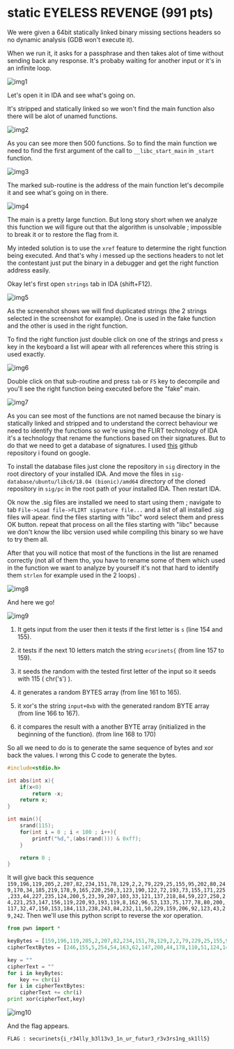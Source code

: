 # static EYELESS REVENGE (991 pts)

We were given a 64bit statically linked binary missing sections headers so no dynamic analysis (GDB won't execute it).

When we run it, it asks for a passphrase and then takes alot of time without sending back any response. It's probaby waiting for another input or it's in an infinite loop.

![img1](exec.png)

Let's open it in IDA and see what's going on.

It's stripped and statically linked so we won't find the main function also there will be alot of unamed functions.

![img2](functions.png)

As you can see more then 500 functions. So to find the main function we need to find the first argument of the call to ```__libc_start_main``` in ```_start``` function.

![img3](start.png)

The marked sub-routine is the address of the main function let's decompile it and see what's going on in there.

![img4](main.png)
  
The main is a pretty large function. But long story short when we analyze this function we will figure out that the algorithm is unsolvable ; impossible to break it or to restore the flag from it.

My inteded solution is to use the ```xref``` feature to determine the right function being executed. And that's why i messed up the sections headers to not let the contestant just put the binary in a debugger and get the right function address easily.

Okay let's first open ```strings``` tab in IDA (shift+F12).

![img5](strings.png)

As the screenshot shows we will find duplicated strings (the 2 strings selected in the screenshot for example). One is used in the fake function and the other is used in the right function.

To find the right function just double click on one of the strings and press ```x``` key in the keyboard a list will apear with all references where this string is used exactly.

![img6](xref.png)

Double click on that sub-routine and press ```tab``` or ```F5``` key to decompile and you'll see the right function being executed before the "fake" main.

![img7](right.png)

As you can see most of the functions are not named because the binary is statically linked and stripped and to understand the correct behaviour we need to identify the functions so we're using the FLIRT technology of IDA it's a technology that rename the functions based on their signatures. But to do that we need to get a database of signatures. I used [this](https://github.com/push0ebp/sig-database/tree/master/ubuntu/libc6/18.04%20(bionic)/amd64) github repository i found on google.

To install the database files just clone the repository in ```sig``` directory in the root directory of your installed IDA. And move the files in ```sig-database/ubuntu/libc6/18.04 (bionic)/amd64``` directory of the cloned repository in ```sig/pc``` in the root path of your installed IDA. Then restart IDA.

Ok now the .sig files are installed we need to start using them ; navigate to tab ```File->Load file->FLIRT signature file...``` and a list of all installed .sig files will apear. find the files starting with "libc" word select them and press OK button. repeat that process on all the files starting with "libc" because we don't know the libc version used while compiling this binary so we have to try them all.

After that you will notice that most of the functions in the list are renamed correctly (not all of them tho, you have to rename some of them which used in the function we want to analyze by yourself it's not that hard to identify them ```strlen``` for example used in the 2 loops) . 

![img8](ren.png)

And here we go!

![img9](last.png)

1) It gets input from the user then it tests if the first letter is ```s``` (line 154 and 155).
 
2) it tests if the next 10 letters match the string ```ecurinets{``` (from line 157 to 159).
 
3) it seeds the random with the tested first letter of the input so it seeds with 115 ( chr('s') ).
 
4) it generates a random BYTES array (from line 161 to 165).

5) it xor's the string ```input+0xb``` with the generated random BYTE array (from line 166 to 167).

6) it compares the result with a another BYTE array (initialized in the beginning of the function). (from line 168 to 170)

So all we need to do is to generate the same sequence of bytes and xor back the values. I wrong this C code to generate the bytes.

```C
#include<stdio.h>

int abs(int x){
    if(x<0)
        return -x;
    return x;
}

int main(){
    srand(115);
    for(int i = 0 ; i < 100 ; i++){
        printf("%d,",(abs(rand())) & 0xff);
    }

    return 0 ; 
}
```

It will give back this sequence ```159,196,119,205,2,207,82,234,151,78,129,2,2,79,229,25,155,95,202,80,249,170,34,185,219,178,9,165,220,250,3,123,190,122,72,193,73,155,171,225,233,44,227,235,124,200,5,23,39,207,103,33,121,137,218,84,59,227,250,24,221,253,147,156,119,220,93,193,119,8,162,96,53,133,75,177,78,80,200,117,32,47,150,153,184,113,238,243,84,232,11,50,229,159,206,92,123,43,29,242```. Then we'll use this python script to reverse the xor operation.


```python
from pwn import *

keyBytes = [159,196,119,205,2,207,82,234,151,78,129,2,2,79,229,25,155,95,202,80,249,170,34,185,219,178,9,165,220,250,3,123,190,122,72,193,73,155,171,225,233,44,227,235,124,200,5,23,39,207,103,33,121,137,218,84,59,227,250,24,221,253,147,156,119,220,93,193,119,8,162,96,53,133,75,177,78,80,200,117,32,47,150,153,184,113,238,243,84,232,11,50,229,159,206,92,123,43,29,242]
cipherTextBytes = [246,155,5,254,54,163,62,147,200,44,178,110,51,124,147,42,196,110,164,15,140,216,125,223,174,198,124,215,239,165,113,72,200,73,58,178,120,245,204,190,154,71,210,135,16,253,120,29]

key = ""
cipherText = ""
for i in keyBytes:
    key += chr(i)
for i in cipherTextBytes:
    cipherText += chr(i)
print xor(cipherText,key)
```

![img10](sol.png)

And the flag appears.

```FLAG : securinets{i_r34lly_b3l13v3_1n_ur_futur3_r3v3rs1ng_sk1ll5}```





